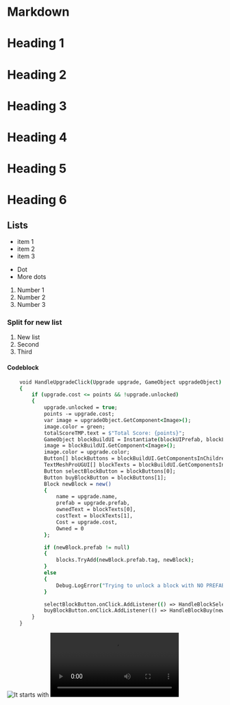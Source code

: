 # Markdown
# Heading 1
# Heading 2
# Heading 3
# Heading 4
# Heading 5
# Heading 6

## Lists

- item 1
- item 2
- item 3
* Dot
* More dots
1. Number 1
1. Number 2
1. Number 3

### Split for new list

1. New list
1. Second
1. Third

#### Codeblock

``` csh
    void HandleUpgradeClick(Upgrade upgrade, GameObject upgradeObject)
    {
        if (upgrade.cost <= points && !upgrade.unlocked)
        {
            upgrade.unlocked = true;
            points -= upgrade.cost;
            var image = upgradeObject.GetComponent<Image>();
            image.color = green;
            totalScoreTMP.text = $"Total Score: {points}";
            GameObject blockBuildUI = Instantiate(blockUIPrefab, blockList.transform);
            image = blockBuildUI.GetComponent<Image>();
            image.color = upgrade.color;
            Button[] blockButtons = blockBuildUI.GetComponentsInChildren<Button>();
            TextMeshProUGUI[] blockTexts = blockBuildUI.GetComponentsInChildren<TextMeshProUGUI>();
            Button selectBlockButton = blockButtons[0];
            Button buyBlockButton = blockButtons[1];
            Block newBlock = new()
            {
                name = upgrade.name,
                prefab = upgrade.prefab,
                ownedText = blockTexts[0],
                costText = blockTexts[1],
                Cost = upgrade.cost,
                Owned = 0
            };

            if (newBlock.prefab != null)
            {
                blocks.TryAdd(newBlock.prefab.tag, newBlock);
            }
            else
            {
                Debug.LogError("Trying to unlock a block with NO PREFAB");
            }

            selectBlockButton.onClick.AddListener(() => HandleBlockSelect(newBlock));
            buyBlockButton.onClick.AddListener(() => HandleBlockBuy(newBlock));
        }
    }                            
```

![It starts with](half-life2-linkin-park.gif)
![Boom boom boom](Boomboompow.mp4)